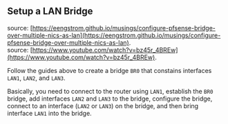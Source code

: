 ## Setup a LAN Bridge

source: [https://eengstrom.github.io/musings/configure-pfsense-bridge-over-multiple-nics-as-lan](https://eengstrom.github.io/musings/configure-pfsense-bridge-over-multiple-nics-as-lan).  
source: [https://www.youtube.com/watch?v=bz45r_4BREw](https://www.youtube.com/watch?v=bz45r_4BREw).  

Follow the guides above to create a bridge ``BR0`` that constains interfaces ``LAN1``, ``LAN2``, and ``LAN3``.  

Basically, you need to connect to the router using ``LAN1``, establish the ``BR0`` bridge, add interfaces ``LAN2`` and ``LAN3`` to the bridge, configure the bridge, connect to an interface (``LAN2`` or ``LAN3``) on the bridge, and then bring interface ``LAN1`` into the bridge.
